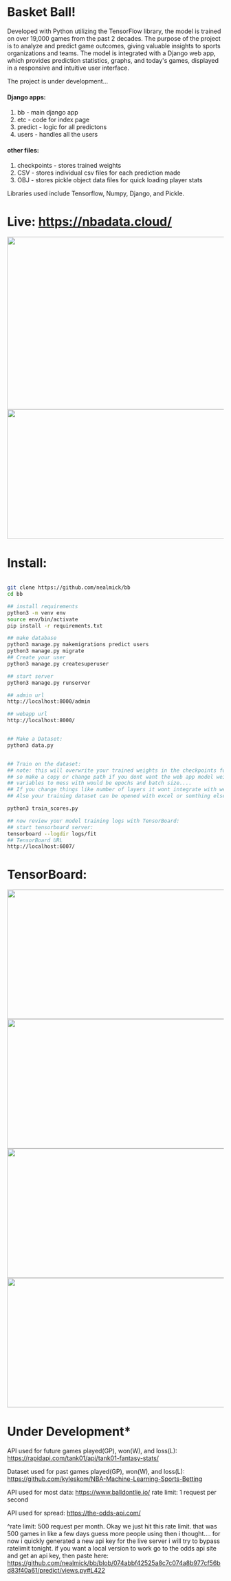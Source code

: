 # Basket Ball!


Developed with Python utilizing the TensorFlow library, the model is trained on over 19,000 games from the past 2 decades. The purpose of the project is to analyze and predict game outcomes, giving valuable insights to sports organizations and teams. The model is integrated with a Django web app, which provides prediction statistics, graphs, and today's games, displayed in a responsive and intuitive user interface.




The project is under development...


#### Django apps:
1. bb - main django app
2. etc - code for index page
3. predict - logic for all predictons
4. users - handles all the users


#### other files:
1. checkpoints - stores trained weights
2. CSV - stores individual csv files for each prediction made
3. OBJ - stores pickle object data files for quick loading player stats

Libraries used include Tensorflow, Numpy, Django, and Pickle.
# Live: https://nbadata.cloud/




<img src="https://i.imgur.com/KIzXqh6.png" width="600" height="400" />
<img src="https://i.imgur.com/LY7u9xB.png" width="600" height="300" />

# Install:

```bash

git clone https://github.com/nealmick/bb
cd bb

## install requirements
python3 -m venv env
source env/bin/activate
pip install -r requirements.txt

## make database
python3 manage.py makemigrations predict users
python3 manage.py migrate
## Create your user
python3 manage.py createsuperuser

## start server
python3 manage.py runserver

## admin url
http://localhost:8000/admin

## webapp url
http://localhost:8000/


## Make a Dataset:
python3 data.py


## Train on the dataset:
## note: this will overwrite your trained weights in the checkpoints folder.
## so make a copy or change path if you dont want the web app model weights effected.
## variables to mess with would be epochs and batch size....
## If you change things like number of layers it wont integrate with web app.
## Also your training dataset can be opened with excel or somthing else here: csv/test123.csv 

python3 train_scores.py

## now review your model training logs with TensorBoard:
## start tensorboard server:
tensorboard --logdir logs/fit
## TensorBoard URL
http://localhost:6007/

```

# TensorBoard:
<img src="https://i.imgur.com/P8hmfxM.png" width="800" height="300" />
<img src="https://i.imgur.com/opg7vk4.png" width="800" height="300" />
<img src="https://i.imgur.com/Ha6OHxn.png" width="800" height="300" />
<img src="https://i.imgur.com/Zu3YQrU.png" width="800" height="300" />

# Under Development*



API used for future games played(GP), won(W), and loss(L):
https://rapidapi.com/tank01/api/tank01-fantasy-stats/

Dataset used for past games played(GP), won(W), and loss(L):
https://github.com/kyleskom/NBA-Machine-Learning-Sports-Betting

API used for most data: https://www.balldontlie.io/ rate limit: 1 request per second

API used for spread: https://the-odds-api.com/ 

^rate limit: 500 request per month.  Okay we just hit this rate limit.  that was 500 games in like a few days guess more people using then i thought....
for now i quickly generated a new api key for the live server i will try to bypass ratelimit tonight.
if you want a local version to work go to the odds api site and get an api key, then paste here:
https://github.com/nealmick/bb/blob/074abbf42525a8c7c074a8b977cf56bd83f40a61/predict/views.py#L422





